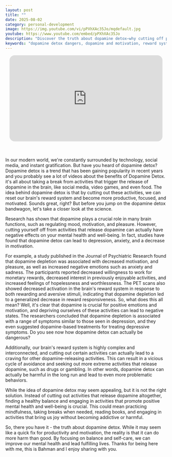 ```yaml
---
layout: post
title: ""
date: 2025-08-02
category: personal-development
image: https://img.youtube.com/vi/pPXhXAc35Jo/mqdefault.jpg
youtube: https://www.youtube.com/embed/pPXhXAc35Jo
description: "Discover the truth about dopamine detox—why cutting off pleasure-triggering activities might backfire. Learn the science behind dopamine, motivation, and how to build healthier habits for lasting mental well-being."
keywords: "dopamine detox dangers, dopamine and motivation, reward system brain, dopamine depletion effects, mental health and dopamine, productivity myths, science behind dopamine detox"
---
```


<div style="display: flex; justify-content: center; margin-bottom: 20px;">
  <div style="aspect-ratio: 16 / 9; width: 95%; max-width: 700px; position: relative;">
    <iframe 
      src="https://www.youtube.com/embed/pPXhXAc35Jo"
      title=""
      allowfullscreen
      frameborder="0"
      style="position: absolute; inset: 0; width: 100%; height: 100%; border-radius: 16px;">
    </iframe>
  </div>
</div>

<div style="height: 15px;"></div>
<!-- ..................................................................... -->

In our modern world, we're constantly surrounded by technology, social media, and instant gratification. But have you heard of dopamine detox? Dopamine detox is a trend that has been gaining popularity in recent years and you probably see a lot of videos about the benefits of Dopamine Detox. it's all about taking a break from activities that trigger the release of dopamine in the brain, like social media, video games, and even food. The idea behind dopamine detox is that by cutting out these activities, we can reset our brain's reward system and become more productive, focused, and motivated. Sounds great, right? But before you jump on the dopamine detox bandwagon, let's take a closer look at the science.


Research has shown that dopamine plays a crucial role in many brain functions, such as regulating mood, motivation, and pleasure. However, cutting yourself off from activities that release dopamine can actually have negative effects on your mental health and well-being. In fact, studies have found that dopamine detox can lead to depression, anxiety, and a decrease in motivation. 


For example, a study published in the Journal of Psychiatric Research found that dopamine depletion was associated with decreased motivation, and pleasure, as well as increased negative emotions such as anxiety and sadness. The participants reported decreased willingness to work for monetary rewards, decreased interest in previously enjoyable activities, and increased feelings of hopelessness and worthlessness. The PET scans also showed decreased activation in the brain's reward system in response to both rewarding and aversive stimuli, indicating that dopamine depletion led to a generalized decrease in reward responsiveness. So, what does this all mean? Well, it's clear that dopamine is crucial for positive emotions and motivation, and depriving ourselves of these activities can lead to negative states. The researchers concluded that dopamine depletion is associated with a range of symptoms similar to those seen in depression, and they even suggested dopamine-based treatments for treating depressive symptoms. Do you see now how dopamine detox can actually be dangerous?

Additionally, our brain's reward system is highly complex and interconnected, and cutting out certain activities can actually lead to a craving for other dopamine-releasing activities. This can result in a vicious cycle of avoidance and seeking out more extreme activities that release dopamine, such as drugs or gambling. In other words, dopamine detox can actually be harmful in the long run and lead to even more problematic behaviors. 


While the idea of dopamine detox may seem appealing, but it is not the right solution. Instead of cutting out activities that release dopamine altogether, finding a healthy balance and engaging in activities that promote positive mental health and well-being is crucial. This could mean practicing mindfulness, taking breaks when needed, reading books, and engaging in activities that bring us joy without becoming addictive or harmful.

 So, there you have it - the truth about dopamine detox. While it may seem like a quick fix for productivity and motivation, the reality is that it can do more harm than good. By focusing on balance and self-care, we can improve our mental health and lead fulfilling lives. Thanks for being here with me, this is Bahman and I enjoy sharing with you.
